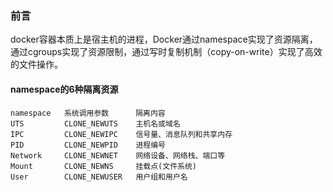 ### 前言
docker容器本质上是宿主机的进程，Docker通过namespace实现了资源隔离，通过cgroups实现了资源限制，通过写时复制机制（copy-on-write）实现了高效的文件操作。

#### namespace的6种隔离资源
```
namespace   系统调用参数      隔离内容
UTS         CLONE_NEWUTS    主机名或域名
IPC         CLONE_NEWIPC    信号量、消息队列和共享内存
PID         CLONE_NEWPID    进程编号
Network     CLONE_NEWNET    网络设备、网络栈、端口等
Mount       CLONE_NEWNS     挂载点(文件系统)
User        CLONE_NEWUSER   用户组和用户名
```




